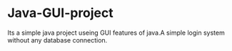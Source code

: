 # Java-GUI-project
Its a simple java project useing GUI features of java.A simple login system without any database connection.
